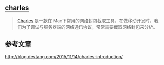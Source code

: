 ## [charles](https://www.charlesproxy.com/)

> [Charles](http://www.charlesproxy.com/) 是一款在 Mac下常用的网络封包截取工具，在做移动开发时，我们为了调试与服务器端的网络通讯协议，常常需要截取网络封包来分析。

## 参考文章

[http:\/\/blog.devtang.com\/2015\/11\/14\/charles-introduction\/](http://blog.devtang.com/2015/11/14/charles-introduction/)

